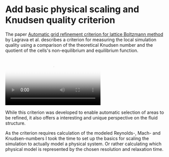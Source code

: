 # Add basic physical scaling and Knudsen quality criterion

The paper [Automatic grid refinement criterion for lattice Boltzmann method](https://arxiv.org/abs/1507.06767) by Lagrava et al. describes a criterion for measuring the local simulation quality using a comparison of the theoretical Knudsen number and the quotient of the cells's non-equilibrium and equilibrium function.

<video controls="" preload="metadata" loop="true" style="max-width:100%" poster="https://static.kummerlaender.eu/media/compustream_quality_display.teaser.jpg"><source src="https://static.kummerlaender.eu/media/compustream_quality_display.mp4" type="video/mp4"/></video>

While this criterion was developed to enable automatic selection of areas to be refined, it also offers a interesting and unique perspective on the fluid structure.

As the criterion requires calculation of the modeled Reynolds-, Mach- and Knudsen-numbers I took the time to set up the basics for scaling the simulation to actually model a physical system. Or rather calculating which physical model is represented by the chosen resolution and relaxation time.
